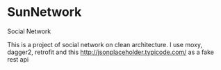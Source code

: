 # SunNetwork
Social Network

This is a project of social network on clean architecture.
I use moxy, dagger2, retrofit and this http://jsonplaceholder.typicode.com/ as a fake rest api 
